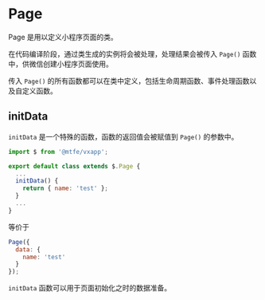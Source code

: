 # Page

Page 是用以定义小程序页面的类。

在代码编译阶段，通过类生成的实例将会被处理，处理结果会被传入 `Page()` 函数中，供微信创建小程序页面使用。

传入 `Page()` 的所有函数都可以在类中定义，包括生命周期函数、事件处理函数以及自定义函数。

## initData

`initData` 是一个特殊的函数，函数的返回值会被赋值到 `Page()` 的参数中。

```javascript
import $ from '@mtfe/vxapp';

export default class extends $.Page {
  ...
  initData() {
    return { name: 'test' };
  }
  ...
}
```

等价于

```javascript
Page({
  data: {
    name: 'test'
  }
});
```

`initData` 函数可以用于页面初始化之时的数据准备。